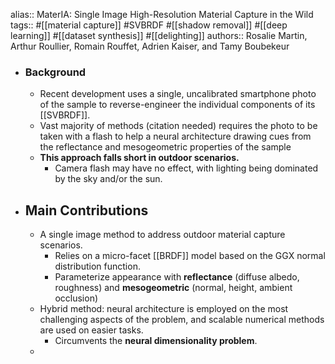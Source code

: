 alias:: MaterIA: Single Image High-Resolution Material Capture in the Wild
tags:: #[[material capture]] #SVBRDF #[[shadow removal]] #[[deep learning]] #[[dataset synthesis]] #[[delighting]]
authors:: Rosalie Martin, Arthur Roullier, Romain Rouffet, Adrien Kaiser, and Tamy Boubekeur

- ### Background
	- Recent development uses a single, uncalibrated smartphone photo of the sample to reverse-engineer the individual components of its [[SVBRDF]].
	- Vast majority of methods (citation needed) requires the photo to be taken with a flash to help a neural architecture drawing cues from the reflectance and mesogeometric properties of the sample
	- **This approach falls short in outdoor scenarios.**
		- Camera flash may have no effect, with lighting being dominated by the sky and/or the sun.
- ## Main Contributions
	- A single image method to address outdoor material capture scenarios.
		- Relies on a micro-facet [[BRDF]] model based on the GGX normal distribution function.
		- Parameterize appearance with **reflectance** (diffuse albedo, roughness) and **mesogeometric** (normal, height, ambient occlusion)
	- Hybrid method: neural architecture is employed on the most challenging aspects of the problem, and scalable numerical methods are used on easier tasks.
		- Circumvents the **neural dimensionality problem**.
	-